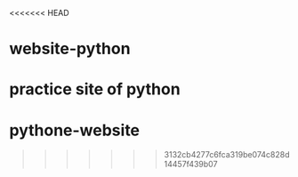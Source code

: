 <<<<<<< HEAD

# website-python

# practice site of python

# pythone-website

> > > > > > > 3132cb4277c6fca319be074c828d14457f439b07
